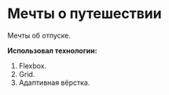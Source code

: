 # Мечты о путешествии

Мечты об отпуске.

**Использовал технологии:**

1. Flexbox.
2. Grid.
3. Адаптивная вёрстка.


